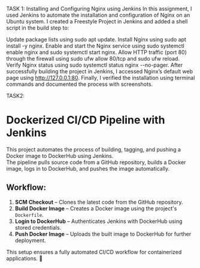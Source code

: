 TASK 1:
Installing and Configuring Nginx using Jenkins
In this assignment, I used Jenkins to automate the installation and configuration of Nginx on an Ubuntu system. I created a Freestyle Project in Jenkins and added a shell script in the build step to:

Update package lists using sudo apt update.
Install Nginx using sudo apt install -y nginx.
Enable and start the Nginx service using sudo systemctl enable nginx and sudo systemctl start nginx.
Allow HTTP traffic (port 80) through the firewall using sudo ufw allow 80/tcp and sudo ufw reload.
Verify Nginx status using sudo systemctl status nginx --no-pager.
After successfully building the project in Jenkins, I accessed Nginx’s default web page using http://127.0.0.1:80. Finally, I verified the installation using terminal commands and documented the process with screenshots.

TASK2:
# Dockerized CI/CD Pipeline with Jenkins

This project automates the process of building, tagging, and pushing a Docker image to DockerHub using Jenkins.  
The pipeline pulls source code from a GitHub repository, builds a Docker image, logs in to DockerHub, and pushes the image automatically.  

## Workflow:
1. **SCM Checkout** – Clones the latest code from the GitHub repository.  
2. **Build Docker Image** – Creates a Docker image using the project's `Dockerfile`.  
3. **Login to DockerHub** – Authenticates Jenkins with DockerHub using stored credentials.  
4. **Push Docker Image** – Uploads the built image to DockerHub for further deployment.  

This setup ensures a fully automated CI/CD workflow for containerized applications. 🚀
